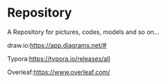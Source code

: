 # Repository
A Repository for pictures, codes, models and so on...


draw.io:https://app.diagrams.net/#  

Typora:https://typora.io/releases/all  

Overleaf:https://www.overleaf.com/  


